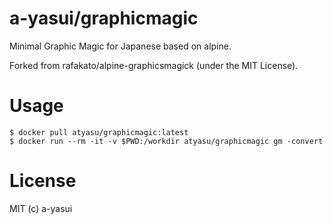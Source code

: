 # a-yasui/graphicmagic

Minimal Graphic Magic for Japanese based on alpine.

Forked from rafakato/alpine-graphicsmagick (under the MIT License).


# Usage

```shell
$ docker pull atyasu/graphicmagic:latest
$ docker run --rm -it -v $PWD:/workdir atyasu/graphicmagic gm -convert
```

# License

MIT (c) a-yasui
